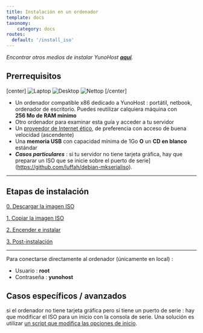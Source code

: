 ```yaml
---
title: Instalación en un ordenador
template: docs
taxonomy:
    category: docs
routes:
  default: '/install_iso'
---
```


*Encontrar otros medios de instalar YunoHost **[aquí](/install)**.*

## Prerrequisitos

[center]
![Laptop](image://laptop.png?resize=200,200&class=inline)
![Desktop](image://desktop.jpg?resize=200,200&class=inline)
![Nettop](image://nettop.jpg?resize=200,200&class=inline)
[/center]

* Un ordenador compatible x86 dedicado a YunoHost : portátil, netbook, ordenador de escritorio. Puedes reutilizar calquiera máquina con **256 Mo de RAM mínimo**
* Otro ordenador para examinar esta guía y acceder a tu servidor
* Un [proveedor de Internet ético](/isp), de preferencia con acceso de buena velocidad (ascendente)
* Una **memoria USB** con capacidad mínima de 1Go **O** un **CD en blanco** estándar
* ***Casos particulares*** : si tu servidor no tiene tarjeta gráfica, hay que preparar un ISO que se inicie sobre el puerto de serie](https://github.com/luffah/debian-mkserialiso).

---

## Etapas de instalación

<a class="btn btn-lg btn-default" href="/images">0. Descargar la imagen ISO</a>

<a class="btn btn-lg btn-default" href="/burn_or_copy_iso">1. Copiar la imagen ISO</a>

<a class="btn btn-lg btn-default" href="/boot_and_graphical_install">2. Encender e instalar</a>

<a class="btn btn-lg btn-default" href="/postinstall">3. Post-instalación</a>

---

Para conectarse directamente al ordenador (únicamente en local) :
* Usuario : **root**
* Contraseña : **yunohost**


## Casos específicos / avanzados

si el ordenador no tiene tarjeta gráfica pero sí tiene un puerto de serie : hay que modificar el ISO para un inicio con la consola de serie. Una solución es utilizar [un script que modifica las opciones de inicio](https://github.com/luffah/debian-mkserialiso).
